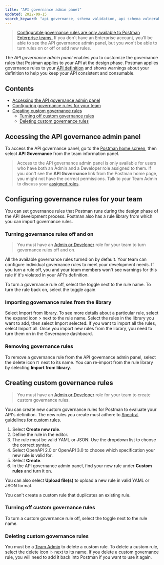```yaml
---
title: "API governance admin panel"
updated: 2022-09-15
search_keyword: "api governance, schema validation, api schema vulnerabilities"
---
```


> [Configurable governance rules are only available to Postman Enterprise teams.](https://www.postman.com/pricing) If you don't have an Enterprise account, you'll be able to see the API governance admin panel, but you won't be able to turn rules on or off or add new rules.

The _API governance admin panel_ enables you to customize the governance rules that Postman applies to your API at the design phase. Postman applies governance rules to your [API definition](/docs/designing-and-developing-your-api/defining-an-api/) and shows warnings about your definition to help you keep your API consistent and consumable.

<!-- TODO: screenshot -->

## Contents

* [Accessing the API governance admin panel](#accessing-the-api-governance-admin-panel)
* [Configuring governance rules for your team](#configuring-governance-rules-for-your-team)
* [Creating custom governance rules](#creating-custom-governance-rules)
    * [Turning off custom governance rules](#turning-off-custom-governance-rules)
    * [Deleting custom governance rules](#deleting-custom-governance-rules)

## Accessing the API governance admin panel

To access the API governance panel, go to the [Postman home screen](https://go.postman.co/), then select **API Governance** from the team information panel.

> Access to the API governance admin panel is only available for users who have both an Admin and a Developer role assigned to them. If you don't see the **API Governance** link from the Postman home page, you might not have the correct permissions. Talk to your Team Admin to discuss your [assigned roles](/docs/collaborating-in-postman/roles-and-permissions/).

## Configuring governance rules for your team

You can set governance rules that Postman runs during the design phase of the API development process. Postman also has a rule library from which you can import governance rules.

<!-- TODO: screenshot -->

### Turning governance rules off and on

> You must have an [Admin or Developer](/docs/collaborating-in-postman/roles-and-permissions/) role for your team to turn governance rules off and on.

All the available governance rules turned on by default. Your team can configure individual governance rules to meet your development needs. If you turn a rule off, you and your team members won't see warnings for this rule if it's violated in your API's definition.

To turn a governance rule off, select the toggle next to the rule name. To turn the rule back on, select the toggle again.

<!-- TODO: screenshot -->

### Importing governance rules from the library

Select Import from library. To see more details about a particular rule, select the expand icon > next to the rule name. Select the rules in the library you want to add, then select Import selected. If you want to import all the rules, select Import all. Once you import new rules from the library, you need to turn them on in the Governance dashboard.

### Removing governance rules

To remove a governance rule from the API governance admin panel, select the delete icon <img alt="Delete icon" src="https://assets.postman.com/postman-docs/icon-delete-v9.jpg#icon" width="12px"> next to its name. You can re-import from the rule library by selecting **Import from library**.

<!-- TODO: screenshot -->

## Creating custom governance rules

> You must have an [Admin or Developer](/docs/collaborating-in-postman/roles-and-permissions/) role for your team to create custom governance rules.

You can create new custom governance rules for Postman to evaluate your API's definition. The new rules you create must adhere to [Spectral guidelines for custom rules](https://meta.stoplight.io/docs/spectral/e5b9616d6d50c-custom-rulesets).

1. Select **Create new rule**.
1. Define the rule in the editor.
    <!-- TODO: screenshot -->
1. The rule must be valid YAML or JSON. Use the dropdown list to choose the correct syntax.
1. Select OpenAPI 2.0 or OpenAPI 3.0 to choose which specification your new rule is valid for.
1. Select **Create**.
1. In the API governance admin panel, find your new rule under **Custom rules** and turn it on.

<!-- TODO: screenshot -->

You can also select **Upload file(s)** to upload a new rule in valid YAML or JSON format.

You can't create a custom rule that duplicates an existing rule.

### Turning off custom governance rules

To turn a custom governance rule off, select the toggle next to the rule name.

### Deleting custom governance rules

You must be a [Team Admin](/docs/collaborating-in-postman/roles-and-permissions/) to delete a custom rule. To delete a custom rule, select the delete icon <img alt="Delete icon" src="https://assets.postman.com/postman-docs/icon-delete-v9.jpg#icon" width="12px"> next to its name. If you delete a custom governance rule, you will need to add it back into Postman if you want to use it again.

